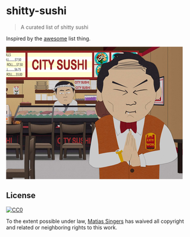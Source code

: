# shitty-sushi
> A curated list of shitty sushi

Inspired by the [awesome](https://github.com/sindresorhus/awesome) list thing.

![city sushi](city-sushi.png)


## License

[![CC0](http://i.creativecommons.org/p/zero/1.0/88x31.png)](http://creativecommons.org/publicdomain/zero/1.0/)

To the extent possible under law, [Matias Singers](http://mts.io) has waived all copyright and related or neighboring rights to this work.